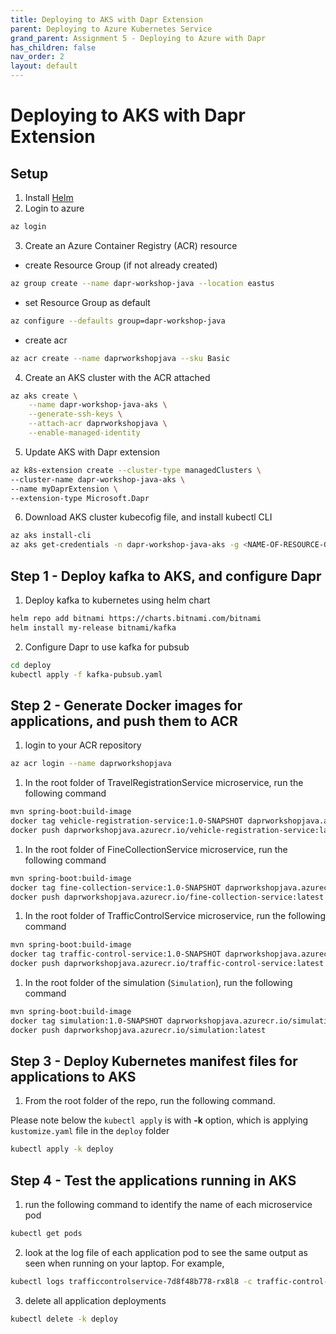 ```yaml
---
title: Deploying to AKS with Dapr Extension
parent: Deploying to Azure Kubernetes Service
grand_parent: Assignment 5 - Deploying to Azure with Dapr
has_children: false
nav_order: 2
layout: default
---
```


# Deploying to AKS with Dapr Extension

## Setup

1. Install [Helm](https://helm.sh/docs/intro/install/)
2. Login to azure

```bash
az login
```

3. Create an Azure Container Registry (ACR) resource

  - create Resource Group (if not already created)
  
```bash
az group create --name dapr-workshop-java --location eastus
```

  - set Resource Group as default

```bash
az configure --defaults group=dapr-workshop-java
```

  - create acr

```bash
az acr create --name daprworkshopjava --sku Basic
```

4. Create an AKS cluster with the ACR attached

```bash
az aks create \
    --name dapr-workshop-java-aks \
    --generate-ssh-keys \
    --attach-acr daprworkshopjava \
    --enable-managed-identity
```

5. Update AKS with Dapr extension

```bash
az k8s-extension create --cluster-type managedClusters \
--cluster-name dapr-workshop-java-aks \
--name myDaprExtension \
--extension-type Microsoft.Dapr 
```

6. Download AKS cluster kubecofig file, and install kubectl CLI

```bash
az aks install-cli
az aks get-credentials -n dapr-workshop-java-aks -g <NAME-OF-RESOURCE-GROUP>
```

## Step 1 - Deploy kafka to AKS, and configure Dapr

1. Deploy kafka to kubernetes using helm chart

```bash
helm repo add bitnami https://charts.bitnami.com/bitnami
helm install my-release bitnami/kafka
```

2. Configure Dapr to use kafka for pubsub

```bash
cd deploy
kubectl apply -f kafka-pubsub.yaml
```

## Step 2 - Generate Docker images for applications, and push them to ACR

1. login to your ACR repository

```bash
az acr login --name daprworkshopjava
```

1. In the root folder of TravelRegistrationService microservice, run the following command

```bash
mvn spring-boot:build-image
docker tag vehicle-registration-service:1.0-SNAPSHOT daprworkshopjava.azurecr.io/vehicle-registration-service:latest
docker push daprworkshopjava.azurecr.io/vehicle-registration-service:latest
```

1. In the root folder of FineCollectionService microservice, run the following command

```bash
mvn spring-boot:build-image
docker tag fine-collection-service:1.0-SNAPSHOT daprworkshopjava.azurecr.io/fine-collection-service:latest
docker push daprworkshopjava.azurecr.io/fine-collection-service:latest
```
1. In the root folder of TrafficControlService microservice, run the following command

```bash
mvn spring-boot:build-image
docker tag traffic-control-service:1.0-SNAPSHOT daprworkshopjava.azurecr.io/traffic-control-service:latest
docker push daprworkshopjava.azurecr.io/traffic-control-service:latest
```

1. In the root folder of the simulation (`Simulation`), run the following command

```bash
mvn spring-boot:build-image
docker tag simulation:1.0-SNAPSHOT daprworkshopjava.azurecr.io/simulation:latest
docker push daprworkshopjava.azurecr.io/simulation:latest
```

## Step 3 - Deploy Kubernetes manifest files for applications to AKS

1. From the root folder of the repo, run the following command.

Please note below the `kubectl apply` is with **-k** option, which is applying `kustomize.yaml` file in the `deploy` folder

```bash
kubectl apply -k deploy
```

## Step 4 - Test the applications running in AKS

1. run the following command to identify the name of each microservice pod

```bash
kubectl get pods
```

2. look at the log file of each application pod to see the same output as seen when running on your laptop. For example,

```bash
kubectl logs trafficcontrolservice-7d8f48b778-rx8l8 -c traffic-control-service
```

3. delete all application deployments

```bash
kubectl delete -k deploy
```
